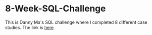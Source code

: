 # 8-Week-SQL-Challenge

This is Danny Ma's SQL challenge where I completed 8 different case studies. The link is [here](https://8weeksqlchallenge.com/getting-started/).
